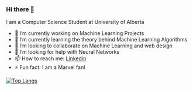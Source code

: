 ### Hi there 👋

<!--
**Akarsh654/Akarsh654** is a ✨ _special_ ✨ repository because its `README.md` (this file) appears on your GitHub profile. -->

I am a Computer Science Student at University of Alberta 

- 🔭 I’m currently working on Machine Learning Projects 
- 🌱 I’m currently learning the theory behind Machine Learning Algorithms
- 👯 I’m looking to collaborate on Machine Learning and web design
- 🤔 I’m looking for help with Neural Networks
- 📫 How to reach me: [Linkedin](https://www.linkedin.com/in/akrash-sharma-a75808198/)
- ⚡ Fun fact: I am a Marvel fan!

[![Top Langs](https://github-readme-stats.vercel.app/api/top-langs/?username=Akarsh654&layout=compact)](https://github.com/Akarsh654/github-readme-stats)

